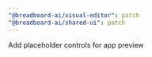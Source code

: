 ```yaml
---
"@breadboard-ai/visual-editor": patch
"@breadboard-ai/shared-ui": patch
---
```


Add placeholder controls for app preview
